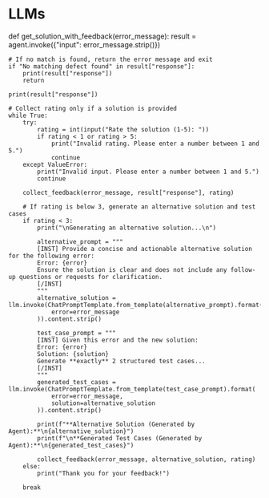 # LLMs

def get_solution_with_feedback(error_message):
    result = agent.invoke({"input": error_message.strip()})
    
    # If no match is found, return the error message and exit
    if "No matching defect found" in result["response"]:
        print(result["response"])
        return
    
    print(result["response"])

    # Collect rating only if a solution is provided
    while True:
        try:
            rating = int(input("Rate the solution (1-5): "))
            if rating < 1 or rating > 5:
                print("Invalid rating. Please enter a number between 1 and 5.")
                continue
        except ValueError:
            print("Invalid input. Please enter a number between 1 and 5.")
            continue

        collect_feedback(error_message, result["response"], rating)

        # If rating is below 3, generate an alternative solution and test cases
        if rating < 3:
            print("\nGenerating an alternative solution...\n")

            alternative_prompt = """
            [INST] Provide a concise and actionable alternative solution for the following error:
            Error: {error}
            Ensure the solution is clear and does not include any follow-up questions or requests for clarification.
            [/INST]
            """
            alternative_solution = llm.invoke(ChatPromptTemplate.from_template(alternative_prompt).format(
                error=error_message
            )).content.strip()

            test_case_prompt = """
            [INST] Given this error and the new solution:
            Error: {error}
            Solution: {solution}
            Generate **exactly** 2 structured test cases...
            [/INST]
            """
            generated_test_cases = llm.invoke(ChatPromptTemplate.from_template(test_case_prompt).format(
                error=error_message,
                solution=alternative_solution
            )).content.strip()

            print(f"**Alternative Solution (Generated by Agent):**\n{alternative_solution}")
            print(f"\n**Generated Test Cases (Generated by Agent):**\n{generated_test_cases}")

            collect_feedback(error_message, alternative_solution, rating)
        else:
            print("Thank you for your feedback!")
        
        break
